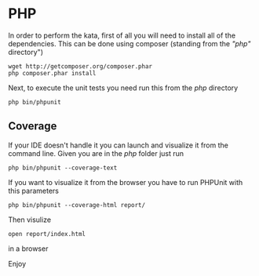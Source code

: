 # PHP

In order to perform the kata, first of all you will need to install all of the dependencies. This can be done using
composer (standing from the *"php"* directory")

```shell
wget http://getcomposer.org/composer.phar
php composer.phar install
```

Next, to execute the unit tests you need run this from the *php* directory

    php bin/phpunit

## Coverage

If your IDE doesn't handle it you can launch and visualize it from the command line. Given you are in  the *php* folder
just run

    php bin/phpunit --coverage-text

If you want to visualize it from the browser you have to run PHPUnit with this parameters

    php bin/phpunit --coverage-html report/

Then visulize

    open report/index.html

in a browser

Enjoy

